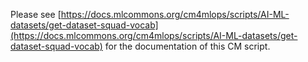 Please see [https://docs.mlcommons.org/cm4mlops/scripts/AI-ML-datasets/get-dataset-squad-vocab](https://docs.mlcommons.org/cm4mlops/scripts/AI-ML-datasets/get-dataset-squad-vocab) for the documentation of this CM script.
